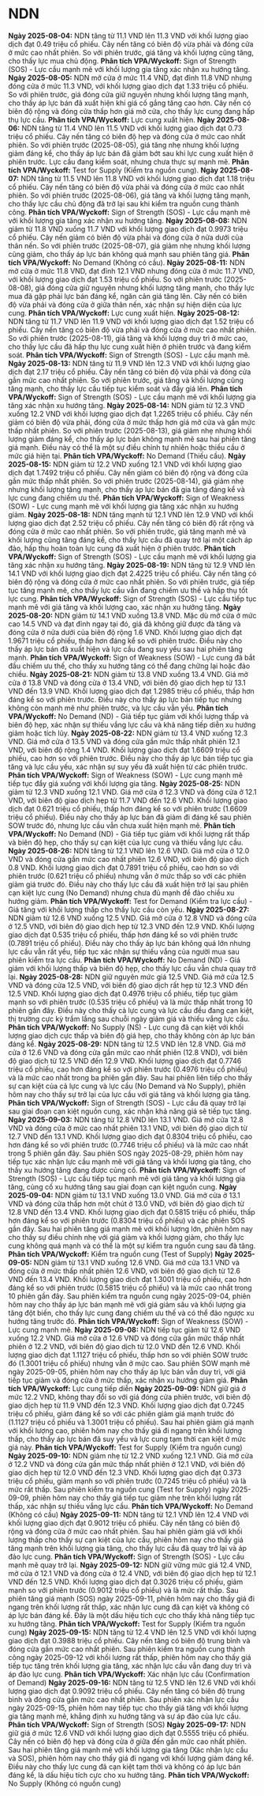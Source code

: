 # NDN

**Ngày 2025-08-04:** NDN tăng từ 11.1 VND lên 11.3 VND với khối lượng giao dịch đạt 0.49 triệu cổ phiếu. Cây nến tăng có biên độ vừa phải và đóng cửa ở mức cao nhất phiên. So với phiên trước, giá tăng và khối lượng cũng tăng, cho thấy lực mua chủ động. **Phân tích VPA/Wyckoff:** Sign of Strength (SOS) - Lực cầu mạnh mẽ với khối lượng gia tăng xác nhận xu hướng tăng.
**Ngày 2025-08-05:** NDN mở cửa ở mức 11.4 VND, đạt đỉnh 11.8 VND nhưng đóng cửa ở mức 11.3 VND, với khối lượng giao dịch đạt 1.33 triệu cổ phiếu. So với phiên trước, giá đóng cửa giữ nguyên nhưng khối lượng tăng mạnh, cho thấy áp lực bán đã xuất hiện khi giá cố gắng tăng cao hơn. Cây nến có biên độ rộng và đóng cửa thấp hơn giá mở cửa, cho thấy lực cung đang hấp thụ lực cầu. **Phân tích VPA/Wyckoff:** Lực cung xuất hiện.
**Ngày 2025-08-06:** NDN tăng từ 11.4 VND lên 11.5 VND với khối lượng giao dịch đạt 0.73 triệu cổ phiếu. Cây nến tăng có biên độ hẹp và đóng cửa ở mức cao nhất phiên. So với phiên trước (2025-08-05), giá tăng nhẹ nhưng khối lượng giảm đáng kể, cho thấy áp lực bán đã giảm bớt sau khi lực cung xuất hiện ở phiên trước. Lực cầu đang kiểm soát, nhưng chưa thực sự mạnh mẽ. **Phân tích VPA/Wyckoff:** Test for Supply (Kiểm tra nguồn cung).
**Ngày 2025-08-07:** NDN tăng từ 11.5 VND lên 11.8 VND với khối lượng giao dịch đạt 1.18 triệu cổ phiếu. Cây nến tăng có biên độ vừa phải và đóng cửa ở mức cao nhất phiên. So với phiên trước (2025-08-06), giá tăng và khối lượng tăng mạnh, cho thấy lực cầu chủ động đã trở lại sau khi kiểm tra nguồn cung thành công. **Phân tích VPA/Wyckoff:** Sign of Strength (SOS) - Lực cầu mạnh mẽ với khối lượng gia tăng xác nhận xu hướng tăng.
**Ngày 2025-08-08:** NDN giảm từ 11.8 VND xuống 11.7 VND với khối lượng giao dịch đạt 0.9973 triệu cổ phiếu. Cây nến giảm có biên độ vừa phải và đóng cửa ở nửa dưới của thân nến. So với phiên trước (2025-08-07), giá giảm nhẹ nhưng khối lượng cũng giảm, cho thấy áp lực bán không quá mạnh sau phiên tăng giá. **Phân tích VPA/Wyckoff:** No Demand (Không có cầu).
**Ngày 2025-08-11:** NDN mở cửa ở mức 11.8 VND, đạt đỉnh 12.1 VND nhưng đóng cửa ở mức 11.7 VND, với khối lượng giao dịch đạt 1.53 triệu cổ phiếu. So với phiên trước (2025-08-08), giá đóng cửa giữ nguyên nhưng khối lượng tăng mạnh, cho thấy lực mua đã gặp phải lực bán đáng kể, ngăn cản giá tăng lên. Cây nến có biên độ vừa phải và đóng cửa ở giữa thân nến, xác nhận sự hiện diện của lực cung. **Phân tích VPA/Wyckoff:** Lực cung xuất hiện.
**Ngày 2025-08-12:** NDN tăng từ 11.7 VND lên 11.9 VND với khối lượng giao dịch đạt 1.52 triệu cổ phiếu. Cây nến tăng có biên độ vừa phải và đóng cửa ở mức cao nhất phiên. So với phiên trước (2025-08-11), giá tăng và khối lượng duy trì ở mức cao, cho thấy lực cầu đã hấp thụ lực cung xuất hiện ở phiên trước và đang kiểm soát. **Phân tích VPA/Wyckoff:** Sign of Strength (SOS) - Lực cầu mạnh mẽ.
**Ngày 2025-08-13:** NDN tăng từ 11.9 VND lên 12.3 VND với khối lượng giao dịch đạt 2.17 triệu cổ phiếu. Cây nến tăng có biên độ vừa phải và đóng cửa gần mức cao nhất phiên. So với phiên trước, giá tăng và khối lượng cũng tăng mạnh, cho thấy lực cầu tiếp tục kiểm soát và đẩy giá lên. **Phân tích VPA/Wyckoff:** Sign of Strength (SOS) - Lực cầu mạnh mẽ với khối lượng gia tăng xác nhận xu hướng tăng.
**Ngày 2025-08-14:** NDN giảm từ 12.3 VND xuống 12.2 VND với khối lượng giao dịch đạt 1.2265 triệu cổ phiếu. Cây nến giảm có biên độ vừa phải, đóng cửa ở mức thấp hơn giá mở cửa và gần mức thấp nhất phiên. So với phiên trước (2025-08-13), giá giảm nhẹ nhưng khối lượng giảm đáng kể, cho thấy áp lực bán không mạnh mẽ sau hai phiên tăng giá mạnh. Điều này có thể là một sự điều chỉnh tự nhiên hoặc thiếu cầu ở mức giá hiện tại. **Phân tích VPA/Wyckoff:** No Demand (Thiếu cầu).
**Ngày 2025-08-15:** NDN giảm từ 12.2 VND xuống 12.1 VND với khối lượng giao dịch đạt 1.7492 triệu cổ phiếu. Cây nến giảm có biên độ rộng và đóng cửa gần mức thấp nhất phiên. So với phiên trước (2025-08-14), giá giảm nhẹ nhưng khối lượng tăng mạnh, cho thấy áp lực bán đã gia tăng đáng kể và lực cung đang chiếm ưu thế. **Phân tích VPA/Wyckoff:** Sign of Weakness (SOW) - Lực cung mạnh mẽ với khối lượng gia tăng xác nhận xu hướng giảm.
**Ngày 2025-08-18:** NDN tăng mạnh từ 12.1 VND lên 12.9 VND với khối lượng giao dịch đạt 2.52 triệu cổ phiếu. Cây nến tăng có biên độ rất rộng và đóng cửa ở mức cao nhất phiên. So với phiên trước, giá tăng mạnh mẽ và khối lượng cũng tăng đáng kể, cho thấy lực cầu đã quay trở lại một cách áp đảo, hấp thụ hoàn toàn lực cung đã xuất hiện ở phiên trước. **Phân tích VPA/Wyckoff:** Sign of Strength (SOS) - Lực cầu mạnh mẽ với khối lượng gia tăng xác nhận xu hướng tăng.
**Ngày 2025-08-19:** NDN tăng từ 12.9 VND lên 14.1 VND với khối lượng giao dịch đạt 2.4225 triệu cổ phiếu. Cây nến tăng có biên độ rộng và đóng cửa ở mức cao nhất phiên. So với phiên trước, giá tiếp tục tăng mạnh mẽ, cho thấy lực cầu vẫn đang chiếm ưu thế và hấp thụ tốt lực cung. **Phân tích VPA/Wyckoff:** Sign of Strength (SOS) - Lực cầu tiếp tục mạnh mẽ với giá tăng và khối lượng cao, xác nhận xu hướng tăng.
**Ngày 2025-08-20:** NDN giảm từ 14.1 VND xuống 13.8 VND. Mặc dù mở cửa ở mức cao 14.5 VND và đạt đỉnh ngay tại đó, giá đã không giữ được đà tăng và đóng cửa ở nửa dưới của biên độ rộng 1.6 VND. Khối lượng giao dịch đạt 1.9671 triệu cổ phiếu, thấp hơn đáng kể so với phiên trước. Điều này cho thấy áp lực bán đã xuất hiện và lực cầu đang suy yếu sau hai phiên tăng mạnh. **Phân tích VPA/Wyckoff:** Sign of Weakness (SOW) - Lực cung đã bắt đầu chiếm ưu thế, cho thấy xu hướng tăng có thể đang chững lại hoặc đảo chiều.
**Ngày 2025-08-21:** NDN giảm từ 13.8 VND xuống 13.4 VND. Giá mở cửa ở 13.8 VND và đóng cửa ở 13.4 VND, với biên độ giao dịch hẹp từ 13.1 VND đến 13.9 VND. Khối lượng giao dịch đạt 1.2985 triệu cổ phiếu, thấp hơn đáng kể so với phiên trước. Điều này cho thấy áp lực bán tiếp tục nhưng không còn mạnh mẽ như phiên trước, và lực cầu vẫn yếu. **Phân tích VPA/Wyckoff:** No Demand (ND) - Giá tiếp tục giảm với khối lượng thấp và biên độ hẹp, xác nhận sự thiếu vắng lực cầu và khả năng tiếp diễn xu hướng giảm hoặc tích lũy.
**Ngày 2025-08-22:** NDN giảm từ 13.4 VND xuống 12.3 VND. Giá mở cửa ở 13.5 VND và đóng cửa gần mức thấp nhất phiên 12.1 VND, với biên độ rộng 1.4 VND. Khối lượng giao dịch đạt 1.6609 triệu cổ phiếu, cao hơn so với phiên trước. Điều này cho thấy áp lực bán tiếp tục gia tăng và lực cầu yếu, xác nhận sự suy yếu đã xuất hiện từ các phiên trước. **Phân tích VPA/Wyckoff:** Sign of Weakness (SOW) - Lực cung mạnh mẽ tiếp tục đẩy giá xuống với khối lượng gia tăng.
**Ngày 2025-08-25:** NDN giảm từ 12.3 VND xuống 12.1 VND. Giá mở cửa ở 12.3 VND và đóng cửa ở 12.1 VND, với biên độ giao dịch hẹp từ 11.7 VND đến 12.6 VND. Khối lượng giao dịch đạt 0.621 triệu cổ phiếu, thấp hơn đáng kể so với phiên trước (1.6609 triệu cổ phiếu). Điều này cho thấy áp lực bán đã giảm đi đáng kể sau phiên SOW trước đó, nhưng lực cầu vẫn chưa xuất hiện mạnh mẽ. **Phân tích VPA/Wyckoff:** No Demand (ND) - Giá tiếp tục giảm với khối lượng rất thấp và biên độ hẹp, cho thấy sự cạn kiệt của lực cung và thiếu vắng lực cầu.
**Ngày 2025-08-26:** NDN tăng từ 12.1 VND lên 12.6 VND. Giá mở cửa ở 12.0 VND và đóng cửa gần mức cao nhất phiên 12.6 VND, với biên độ giao dịch 0.8 VND. Khối lượng giao dịch đạt 0.7891 triệu cổ phiếu, cao hơn so với phiên trước (0.621 triệu cổ phiếu) nhưng vẫn ở mức thấp so với các phiên giảm giá trước đó. Điều này cho thấy lực cầu đã xuất hiện trở lại sau phiên cạn kiệt lực cung (No Demand) nhưng chưa đủ mạnh để đảo chiều xu hướng giảm. **Phân tích VPA/Wyckoff:** Test for Demand (Kiểm tra lực cầu) - Giá tăng với khối lượng thấp cho thấy lực cầu còn yếu.
**Ngày 2025-08-27:** NDN giảm từ 12.6 VND xuống 12.5 VND. Giá mở cửa ở 12.8 VND và đóng cửa ở 12.5 VND, với biên độ giao dịch hẹp từ 12.3 VND đến 12.9 VND. Khối lượng giao dịch đạt 0.535 triệu cổ phiếu, thấp hơn đáng kể so với phiên trước (0.7891 triệu cổ phiếu). Điều này cho thấy áp lực bán không quá lớn nhưng lực cầu vẫn rất yếu, tiếp tục xác nhận sự thiếu vắng của người mua sau phiên kiểm tra lực cầu. **Phân tích VPA/Wyckoff:** No Demand (ND) - Giá giảm với khối lượng thấp và biên độ hẹp, cho thấy lực cầu vẫn chưa quay trở lại.
**Ngày 2025-08-28:** NDN giữ nguyên mức giá 12.5 VND. Giá mở cửa 12.5 VND và đóng cửa 12.5 VND, với biên độ giao dịch rất hẹp từ 12.3 VND đến 12.5 VND. Khối lượng giao dịch đạt 0.4976 triệu cổ phiếu, tiếp tục giảm mạnh so với phiên trước (0.535 triệu cổ phiếu) và là mức thấp nhất trong 10 phiên gần đây. Điều này cho thấy cả lực cung và lực cầu đều đang cạn kiệt, thị trường cực kỳ trầm lắng sau chuỗi ngày giảm giá và thiếu vắng lực cầu. **Phân tích VPA/Wyckoff:** No Supply (NS) - Lực cung đã cạn kiệt với khối lượng giao dịch cực thấp và biên độ giá hẹp, cho thấy không còn áp lực bán đáng kể.
**Ngày 2025-08-29:** NDN tăng từ 12.5 VND lên 12.8 VND. Giá mở cửa ở 12.6 VND và đóng cửa gần mức cao nhất phiên (12.8 VND), với biên độ giao dịch từ 12.5 VND đến 12.9 VND. Khối lượng giao dịch đạt 0.7746 triệu cổ phiếu, cao hơn đáng kể so với phiên trước (0.4976 triệu cổ phiếu) và là mức cao nhất trong ba phiên gần đây. Sau hai phiên liên tiếp cho thấy sự cạn kiệt của cả lực cung và lực cầu (No Demand và No Supply), phiên hôm nay cho thấy sự trở lại của lực cầu với giá tăng và khối lượng gia tăng. **Phân tích VPA/Wyckoff:** Sign of Strength (SOS) - Lực cầu đã quay trở lại sau giai đoạn cạn kiệt nguồn cung, xác nhận khả năng giá sẽ tiếp tục tăng.
**Ngày 2025-09-03:** NDN tăng từ 12.8 VND lên 13.1 VND. Giá mở cửa 12.8 VND và đóng cửa ở mức cao nhất phiên 13.1 VND, với biên độ giao dịch từ 12.7 VND đến 13.1 VND. Khối lượng giao dịch đạt 0.8304 triệu cổ phiếu, cao hơn đáng kể so với phiên trước (0.7746 triệu cổ phiếu) và là mức cao nhất trong 5 phiên gần đây. Sau phiên SOS ngày 2025-08-29, phiên hôm nay tiếp tục xác nhận lực cầu mạnh mẽ với giá tăng và khối lượng gia tăng, cho thấy xu hướng tăng đang được củng cố. **Phân tích VPA/Wyckoff:** Sign of Strength (SOS) - Lực cầu tiếp tục mạnh mẽ với giá tăng và khối lượng gia tăng, củng cố xu hướng tăng sau giai đoạn cạn kiệt nguồn cung.
**Ngày 2025-09-04:** NDN giảm từ 13.1 VND xuống 13.0 VND. Giá mở cửa ở 13.1 VND và đóng cửa thấp hơn một chút ở 13.0 VND, với biên độ giao dịch từ 12.8 VND đến 13.4 VND. Khối lượng giao dịch đạt 0.5815 triệu cổ phiếu, thấp hơn đáng kể so với phiên trước (0.8304 triệu cổ phiếu) và các phiên SOS gần đây. Sau hai phiên tăng giá mạnh mẽ với khối lượng lớn, phiên hôm nay cho thấy sự điều chỉnh nhẹ với giá giảm và khối lượng giảm, cho thấy lực cung không quá mạnh và có thể là một sự kiểm tra nguồn cung sau đà tăng. **Phân tích VPA/Wyckoff:** Kiểm tra nguồn cung (Test of Supply)
**Ngày 2025-09-05:** NDN giảm từ 13.1 VND xuống 12.6 VND. Giá mở cửa 13.1 VND và đóng cửa ở mức thấp nhất phiên 12.6 VND, với biên độ giao dịch từ 12.6 VND đến 13.4 VND. Khối lượng giao dịch đạt 1.3001 triệu cổ phiếu, cao hơn đáng kể so với phiên trước (0.5815 triệu cổ phiếu) và là mức cao nhất trong 10 phiên gần đây. Sau phiên kiểm tra nguồn cung ngày 2025-09-04, phiên hôm nay cho thấy áp lực bán mạnh mẽ với giá giảm sâu và khối lượng gia tăng đột biến, cho thấy lực cung đang chiếm ưu thế và có thể đảo ngược xu hướng tăng trước đó. **Phân tích VPA/Wyckoff:** Sign of Weakness (SOW) - Lực cung mạnh mẽ.
**Ngày 2025-09-08:** NDN tiếp tục giảm từ 12.6 VND xuống 12.2 VND. Giá mở cửa ở 12.6 VND và đóng cửa gần mức thấp nhất phiên ở 12.2 VND, với biên độ giao dịch từ 12.0 VND đến 12.6 VND. Khối lượng giao dịch đạt 1.1127 triệu cổ phiếu, thấp hơn so với phiên SOW trước đó (1.3001 triệu cổ phiếu) nhưng vẫn ở mức cao. Sau phiên SOW mạnh mẽ ngày 2025-09-05, phiên hôm nay cho thấy áp lực bán vẫn duy trì, với giá tiếp tục giảm và đóng cửa ở mức thấp, xác nhận xu hướng giảm giá. **Phân tích VPA/Wyckoff:** Lực cung tiếp diễn
**Ngày 2025-09-09:** NDN giữ giá ở mức 12.2 VND, không thay đổi so với giá đóng cửa phiên trước, với biên độ giao dịch hẹp từ 11.9 VND đến 12.3 VND. Khối lượng giao dịch đạt 0.7245 triệu cổ phiếu, giảm đáng kể so với các phiên giảm giá mạnh trước đó (1.1127 triệu cổ phiếu và 1.3001 triệu cổ phiếu). Sau hai phiên giảm giá mạnh với khối lượng cao, phiên hôm nay cho thấy giá đi ngang trên khối lượng thấp, cho thấy áp lực bán đã suy yếu và lực cung tạm thời cạn kiệt ở mức giá này. **Phân tích VPA/Wyckoff:** Test for Supply (Kiểm tra nguồn cung)
**Ngày 2025-09-10:** NDN giảm nhẹ từ 12.2 VND xuống 12.1 VND. Giá mở cửa ở 12.2 VND và đóng cửa gần mức thấp nhất phiên ở 12.1 VND, với biên độ giao dịch hẹp từ 12.0 VND đến 12.3 VND. Khối lượng giao dịch đạt 0.373 triệu cổ phiếu, giảm mạnh so với phiên trước (0.7245 triệu cổ phiếu) và là mức rất thấp. Sau phiên kiểm tra nguồn cung (Test for Supply) ngày 2025-09-09, phiên hôm nay cho thấy giá tiếp tục giảm nhẹ trên khối lượng rất thấp, xác nhận sự thiếu vắng lực cầu. **Phân tích VPA/Wyckoff:** No Demand (Không có cầu)
**Ngày 2025-09-11:** NDN tăng từ 12.1 VND lên 12.4 VND với khối lượng giao dịch đạt 0.9012 triệu cổ phiếu. Cây nến tăng có biên độ rộng và đóng cửa ở mức cao nhất phiên. Sau hai phiên giảm giá với khối lượng thấp cho thấy sự cạn kiệt của lực cầu, phiên hôm nay cho thấy giá tăng mạnh trên khối lượng gia tăng, cho thấy lực cầu đã quay trở lại và áp đảo lực cung. **Phân tích VPA/Wyckoff:** Sign of Strength (SOS) - Lực cầu mạnh mẽ quay trở lại.
**Ngày 2025-09-12:** NDN giữ vững mức giá 12.4 VND, mở cửa ở 12.1 VND và đóng cửa ở 12.4 VND, với biên độ giao dịch hẹp từ 12.1 VND đến 12.5 VND. Khối lượng giao dịch đạt 0.3026 triệu cổ phiếu, giảm mạnh so với phiên trước (0.9012 triệu cổ phiếu) và là mức rất thấp. Sau phiên tăng giá mạnh (SOS) ngày 2025-09-11, phiên hôm nay cho thấy giá đi ngang trên khối lượng rất thấp, xác nhận lực cung đã cạn kiệt và không có áp lực bán đáng kể. Đây là một dấu hiệu tích cực cho thấy khả năng tiếp tục xu hướng tăng. **Phân tích VPA/Wyckoff:** Test for Supply (Kiểm tra nguồn cung)
**Ngày 2025-09-15:** NDN tăng từ 12.4 VND lên 12.5 VND với khối lượng giao dịch đạt 0.3988 triệu cổ phiếu. Cây nến tăng có biên độ trung bình và đóng cửa gần mức cao nhất phiên. Sau phiên kiểm tra nguồn cung thành công ngày 2025-09-12 với khối lượng rất thấp, phiên hôm nay cho thấy giá tiếp tục tăng trên khối lượng gia tăng, xác nhận lực cầu vẫn đang duy trì và áp đảo lực cung. **Phân tích VPA/Wyckoff:** Xác nhận lực cầu (Confirmation of Demand)
**Ngày 2025-09-16:** NDN tăng từ 12.5 VND lên 12.6 VND với khối lượng giao dịch đạt 0.9092 triệu cổ phiếu. Cây nến tăng có biên độ trung bình và đóng cửa gần mức cao nhất phiên. Sau phiên xác nhận lực cầu ngày 2025-09-15, phiên hôm nay tiếp tục cho thấy giá tăng với khối lượng gia tăng mạnh mẽ, khẳng định xu hướng tăng và sự áp đảo của lực cầu. **Phân tích VPA/Wyckoff:** Sign of Strength (SOS)
**Ngày 2025-09-17:** NDN giữ giá ở mức 12.6 VND với khối lượng giao dịch đạt 0.5555 triệu cổ phiếu. Cây nến có biên độ hẹp và đóng cửa ở giữa đến gần mức cao nhất phiên. Sau hai phiên tăng giá mạnh mẽ với khối lượng gia tăng (Xác nhận lực cầu và SOS), phiên hôm nay cho thấy giá đi ngang với khối lượng giảm đáng kể. Điều này cho thấy lực cung đã cạn kiệt tạm thời và không có áp lực bán đáng kể, là dấu hiệu tích cực cho xu hướng tăng. **Phân tích VPA/Wyckoff:** No Supply (Không có nguồn cung)
